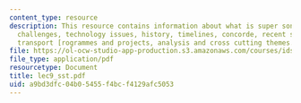 ```yaml
---
content_type: resource
description: This resource contains information about what is super sonic transport,
  challenges, technology issues, history, timelines, concorde, recent super sonic
  transport [rogrammes and projects, analysis and cross cutting themes.
file: https://ol-ocw-studio-app-production.s3.amazonaws.com/courses/ids-900-integrating-doctoral-seminar-on-emerging-technologies-fall-2005/a9bd3dfc04b05455f4bcf4129afc5053_lec9_sst.pdf
file_type: application/pdf
resourcetype: Document
title: lec9_sst.pdf
uid: a9bd3dfc-04b0-5455-f4bc-f4129afc5053
---
```

